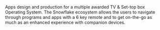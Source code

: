 Apps design and production for a multiple awarded TV & Set-top box Operating System. The Snowflake ecosystem allows the users to navigate through programs and apps with a 6 key remote and to get on-the-go as much as an enhanced experience with companion devices.